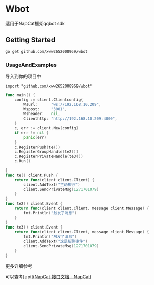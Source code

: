 # Wbot

适用于NapCat框架qqbot sdk

## Getting Started

```bash
go get github.com/xww2652008969/wbot
```

### UsageAndExamples

导入到你的项目中

```
import "github.com/xww2652008969/wbot"
```

```go
func main() {
	config := client.Clientconfig{
		Wsurl:      "ws://192.168.10.209",
		Wspost:     "3001",
		Wsheader:   nil,
		Clienthttp: "http://192.168.10.209:4000",
	}
	c, err := client.New(config)
	if err != nil {
		panic(err)
	}
	c.RegisterPush(te())
	c.RegisterGroupHandle(te2())
	c.RegisterPrivateHandle(te3())
	c.Run()

}
func te() client.Push {
	return func(client client.Client) {
		client.AddText("主动执行")
		client.SendPrivateMsg(1271701079)
	}
}
func te2() client.Event {
	return func(client client.Client, message client.Message) {
		fmt.Println("触发了消息")
	}
}
func te3() client.Event {
	return func(client client.Client, message client.Message) {
		fmt.Println("触发了消息")
		client.AddText("这是私聊事件")
		client.SendPrivateMsg(1271701079)
	}
}
```

更多详细参考

可以查考[api]([NapCat 接口文档 - NapCat](https://apifox.com/apidoc/shared-c3bab595-b4a3-429b-a873-cbbe6b9a1f6a/5430207m0))

